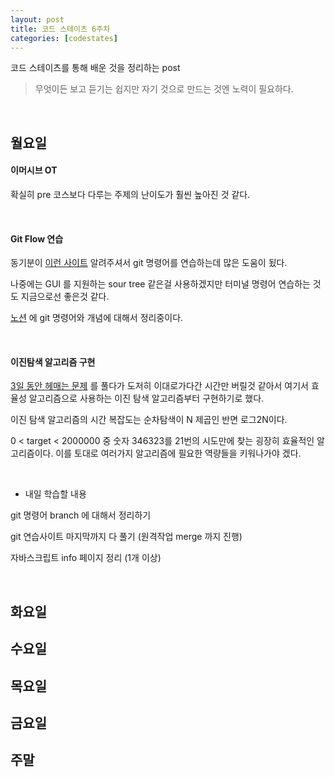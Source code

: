 ```yaml
---
layout: post
title: 코드 스테이츠 6주차
categories: [codestates]
---
```


코드 스테이츠를 통해 배운 것을 정리하는 post

> 무엇이든 보고 듣기는 쉽지만
> 자기 것으로 만드는 것엔 노력이 필요하다.

<br>

## 월요일

#### 이머시브 OT

확실히 pre 코스보다 다루는 주제의 난이도가 훨씬 높아진 것 같다.

<br>

#### Git Flow 연습

동기분이 [이런 사이트](https://learngitbranching.js.org/?locale=ko) 알려주셔서 git 명령어를 연습하는데 많은 도움이 됬다.

나중에는 GUI 를 지원하는 sour tree 같은걸 사용하겠지만 터미널 명령어 연습하는 것도 지금으로선 좋은것 같다.

[노션](https://www.notion.so/git-3e122b941ba54a11903d4d746bc2f826) 에 git 명령어와 개념에 대해서 정리중이다.

<br>

#### 이진탐색 알고리즘 구현

[3일 동안 헤매는 문제](https://programmers.co.kr/learn/courses/30/lessons/64062) 를 풀다가 도저히 이대로가다간 시간만 버릴것 같아서 여기서 효율성 알고리즘으로 사용하는 이진 탐색 알고리즘부터 구현하기로 했다.

이진 탐색 알고리즘의 시간 복잡도는 순차탐색이 N 제곱인 반면 로그2N이다. 

0 < target < 2000000 중 숫자 346323를 21번의 시도만에 찾는 굉장히 효율적인 알고리즘이다. 이를 토대로 여러가지 알고리즘에 필요한 역량들을 키워나가야 겠다.

<br>

- 내일 학습할 내용

git 명령어 branch 에 대해서 정리하기

git 연습사이트 마지막까지 다 풀기 (원격작업 merge 까지 진행)

자바스크립트 info 페이지 정리 (1개 이상)

<br>

## 화요일



## 수요일



## 목요일



## 금요일



## 주말

